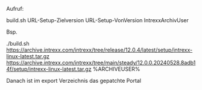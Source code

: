 Aufruf:

build.sh URL-Setup-Zielversion URL-Setup-VonVersion IntrexxArchivUser

Bsp.

./build.sh https://archive.intrexx.com/intrexx/tree/release/12.0.4/latest/setup/intrexx-linux-latest.tar.gz https://archive.intrexx.com/intrexx/tree/main/steady/12.0.0.20240528.8adb14f/setup/intrexx-linux-latest.tar.gz %ARCHIVEUSER%

Danach ist im export Verzeichnis das gepatchte Portal

